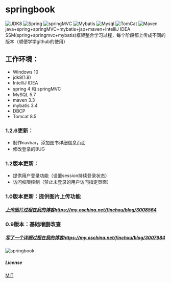# springbook
![JDK8](https://img.shields.io/badge/jdk-8-brightgreen.svg) ![Spring](https://img.shields.io/badge/Sping-4-yellow.svg)
![springMVC](https://img.shields.io/badge/springMVC--orange.svg) ![Mybatis](https://img.shields.io/badge/MyBatis-3-yellowgreen.svg)
![Mysql](https://img.shields.io/badge/Mysql-5.7-red.svg) ![TomCat](https://img.shields.io/badge/Tomcat-8.5-lightgrey.svg)
![Maven](https://img.shields.io/badge/Maven-3.3-blue.svg)<br>
java+spring+springMVC+mybatis+jsp+maven+IntelliJ IDEA<br>
SSM(spring+springmvc+mybatis)框架整合学习过程，每个阶段都上传成不同的版本（顺便学学github的使用）<br>
## 工作环境：
* Windows 10
* jdk8(1.8)
* IntelliJ IDEA 
* spring 4 和 springMVC
* MySQL 5.7
* maven 3.3
* mybatis 3.4
* DBCP
* Tomcat 8.5

### 1.2.6更新：
* 制作navbar，添加图书详细信息页面
* 修改登录的BUG

### 1.2版本更新：
* 提供用户登录功能（设置session持续登录状态）
* 访问权限控制（禁止未登录的用户访问指定页面）

### 1.0版本更新：提供图片上传功能
##### [上传图片过程在我的博客https://my.oschina.net/finchxu/blog/3008564](https://my.oschina.net/finchxu/blog/3008564)

### 0.9版本：基础增删改查
##### [写了一个详细过程在我的博客https://my.oschina.net/finchxu/blog/3007984](https://my.oschina.net/finchxu/blog/3007984)
![springbook](https://github.com/finch-xu/springbook/raw/master/springbook.gif)<br>





##### License

[MIT](http://opensource.org/licenses/MIT)
